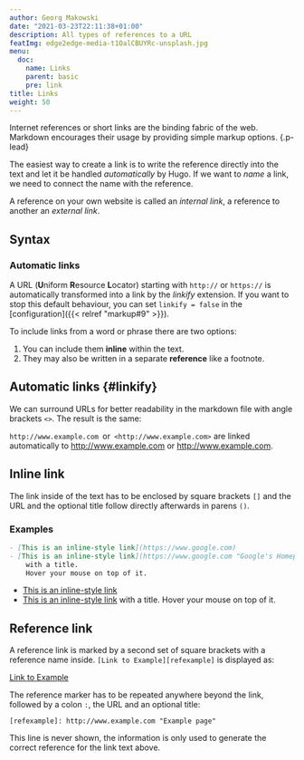 ```yaml
---
author: Georg Makowski
date: "2021-03-23T22:11:38+01:00"
description: All types of references to a URL
featImg: edge2edge-media-t1OalCBUYRc-unsplash.jpg
menu:
  doc:
    name: Links
    parent: basic
    pre: link
title: Links
weight: 50
---
```


Internet references or short links are the binding fabric of the web. Markdown encourages their usage by providing simple markup options.
{.p-lead} <!--more-->

The easiest way to create a link is to write the reference directly into the text and let it be handled *automatically* by Hugo. If we want to *name* a link, we need to connect the name with the reference.

A reference on your own website is called an *internal link*, a reference to another an *external link*.

## Syntax

### Automatic links

A URL (**U**niform **R**esource **L**ocator) starting with `http://` or `https://` is automatically transformed into a link by the *linkify* extension. If you want to stop this default behaviour, you can set `linkify = false` in the [configuration]({{< relref "markup#9" >}}).  



To include links from a word or phrase there are two options:

1. You can include them **inline** within the text.
2. They may also be written in a separate **reference** like a footnote.

## Automatic links {#linkify}

We can surround URLs for better readability in the markdown file
with angle brackets `<>`. The result is the same:

`http://www.example.com`&ensp;or&ensp;`<http://www.example.com>`
are linked automatically to
http://www.example.com or <http://www.example.com>.


## Inline link

The link inside of the text has to be enclosed by square brackets `[]` and the
URL and the optional title follow directly afterwards in parens `()`.

### Examples

```md
- [This is an inline-style link](https://www.google.com)
- [This is an inline-style link](https://www.google.com "Google's Homepage")
	with a title.
	Hover your mouse on top of it.
```

- [This is an inline-style link](https://www.google.com)
- [This is an inline-style link](https://www.google.com "Google's Homepage") with a title.
Hover your mouse on top of it.

## Reference link

A reference link is marked by a second set of square brackets with a reference name inside. `[Link to Example][refexample]` is displayed as:

[Link to Example][refexample]

The reference marker has to be repeated anywhere beyond the link, followed by a colon `:`, the URL and an optional title:

`[refexample]: http://www.example.com "Example page"`

This line is never shown, the information is only used to generate the correct reference for the link text above.

[refexample]: http://www.example.com "Universal example page"
